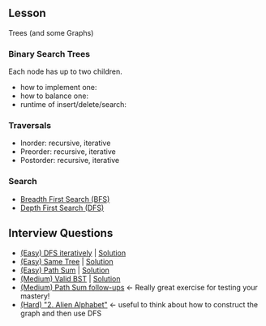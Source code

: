 ## Lesson

Trees (and some Graphs)

### Binary Search Trees

Each node has up to two children.

* how to implement one: 
* how to balance one:  
* runtime of insert/delete/search:  

### Traversals

* Inorder: recursive, iterative
* Preorder: recursive, iterative
* Postorder: recursive, iterative

### Search

* [Breadth First Search (BFS)](./dfsbfs.py)
* [Depth First Search (DFS)](./dfsbfs.py)

## Interview Questions

* [(Easy) DFS iteratively](./questions/question-dfs-iterative.md) | [Solution](./solutions/solution-dfs-iterative.md)
* [(Easy) Same Tree](./questions/question-same-tree.md) | [Solution](./solutions/solution-same-tree.md)
* [(Easy) Path Sum](https://leetcode.com/problems/path-sum/#/description) | [Solution](./solutions/solution-path-sum.md)
* [(Medium) Valid BST](https://leetcode.com/problems/validate-binary-search-tree/#/description) | [Solution](./solutions/solution-valid-bst.java)
* [(Medium) Path Sum follow-ups](./questions/question-path-sum.md) <- Really great exercise for testing your mastery!
* [(Hard) "2. Alien Alphabet"](./https://d1b10bmlvqabco.cloudfront.net/attach/ixmn3a7kjp7186/hktxrll0pr53jq/iz0mn2w8l3du/sec4sol.pdf) <- useful to think about how to construct the graph and then use DFS
